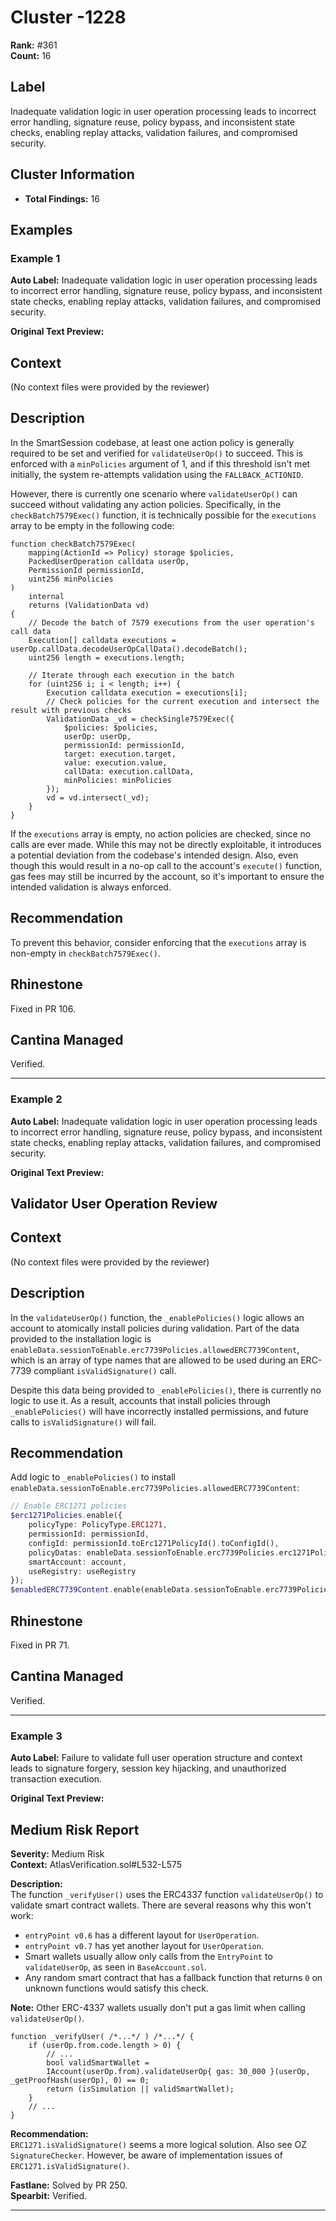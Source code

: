 # Cluster -1228

**Rank:** #361  
**Count:** 16  

## Label
Inadequate validation logic in user operation processing leads to incorrect error handling, signature reuse, policy bypass, and inconsistent state checks, enabling replay attacks, validation failures, and compromised security.

## Cluster Information
- **Total Findings:** 16

## Examples

### Example 1

**Auto Label:** Inadequate validation logic in user operation processing leads to incorrect error handling, signature reuse, policy bypass, and inconsistent state checks, enabling replay attacks, validation failures, and compromised security.  

**Original Text Preview:**

## Context
(No context files were provided by the reviewer)

## Description
In the SmartSession codebase, at least one action policy is generally required to be set and verified for `validateUserOp()` to succeed. This is enforced with a `minPolicies` argument of 1, and if this threshold isn't met initially, the system re-attempts validation using the `FALLBACK_ACTIONID`.

However, there is currently one scenario where `validateUserOp()` can succeed without validating any action policies. Specifically, in the `checkBatch7579Exec()` function, it is technically possible for the `executions` array to be empty in the following code:

```solidity
function checkBatch7579Exec(
    mapping(ActionId => Policy) storage $policies,
    PackedUserOperation calldata userOp,
    PermissionId permissionId,
    uint256 minPolicies
)
    internal
    returns (ValidationData vd)
{
    // Decode the batch of 7579 executions from the user operation's call data
    Execution[] calldata executions = userOp.callData.decodeUserOpCallData().decodeBatch();
    uint256 length = executions.length;
    
    // Iterate through each execution in the batch
    for (uint256 i; i < length; i++) {
        Execution calldata execution = executions[i];
        // Check policies for the current execution and intersect the result with previous checks
        ValidationData _vd = checkSingle7579Exec({
            $policies: $policies,
            userOp: userOp,
            permissionId: permissionId,
            target: execution.target,
            value: execution.value,
            callData: execution.callData,
            minPolicies: minPolicies
        });
        vd = vd.intersect(_vd);
    }
}
```

If the `executions` array is empty, no action policies are checked, since no calls are ever made. While this may not be directly exploitable, it introduces a potential deviation from the codebase's intended design. Also, even though this would result in a no-op call to the account's `execute()` function, gas fees may still be incurred by the account, so it's important to ensure the intended validation is always enforced.

## Recommendation
To prevent this behavior, consider enforcing that the `executions` array is non-empty in `checkBatch7579Exec()`.

## Rhinestone
Fixed in PR 106.

## Cantina Managed
Verified.

---
### Example 2

**Auto Label:** Inadequate validation logic in user operation processing leads to incorrect error handling, signature reuse, policy bypass, and inconsistent state checks, enabling replay attacks, validation failures, and compromised security.  

**Original Text Preview:**

## Validator User Operation Review

## Context
(No context files were provided by the reviewer)

## Description
In the `validateUserOp()` function, the `_enablePolicies()` logic allows an account to atomically install policies during validation. Part of the data provided to the installation logic is `enableData.sessionToEnable.erc7739Policies.allowedERC7739Content`, which is an array of type names that are allowed to be used during an ERC-7739 compliant `isValidSignature()` call.

Despite this data being provided to `_enablePolicies()`, there is currently no logic to use it. As a result, accounts that install policies through `_enablePolicies()` will have incorrectly installed permissions, and future calls to `isValidSignature()` will fail.

## Recommendation
Add logic to `_enablePolicies()` to install `enableData.sessionToEnable.erc7739Policies.allowedERC7739Content`:

```php
// Enable ERC1271 policies
$erc1271Policies.enable({
    policyType: PolicyType.ERC1271,
    permissionId: permissionId,
    configId: permissionId.toErc1271PolicyId().toConfigId(),
    policyDatas: enableData.sessionToEnable.erc7739Policies.erc1271Policies,
    smartAccount: account,
    useRegistry: useRegistry
});
$enabledERC7739Content.enable(enableData.sessionToEnable.erc7739Policies.allowedERC7739Content, permissionId, account);
```

## Rhinestone
Fixed in PR 71.

## Cantina Managed
Verified.

---
### Example 3

**Auto Label:** Failure to validate full user operation structure and context leads to signature forgery, session key hijacking, and unauthorized transaction execution.  

**Original Text Preview:**

## Medium Risk Report

**Severity:** Medium Risk  
**Context:** AtlasVerification.sol#L532-L575  

**Description:**  
The function `_verifyUser()` uses the ERC4337 function `validateUserOp()` to validate smart contract wallets. There are several reasons why this won't work:

- `entryPoint v0.6` has a different layout for `UserOperation`.
- `entryPoint v0.7` has yet another layout for `UserOperation`.
- Smart wallets usually allow only calls from the `EntryPoint` to `validateUserOp`, as seen in `BaseAccount.sol`.
- Any random smart contract that has a fallback function that returns `0` on unknown functions would satisfy this check.

**Note:** Other ERC-4337 wallets usually don't put a gas limit when calling `validateUserOp()`.

```solidity
function _verifyUser( /*...*/ ) /*...*/ {
    if (userOp.from.code.length > 0) {
        // ...
        bool validSmartWallet =
        IAccount(userOp.from).validateUserOp{ gas: 30_000 }(userOp, _getProofHash(userOp), 0) == 0;
        return (isSimulation || validSmartWallet);
    }
    // ...
}
```

**Recommendation:**  
`ERC1271.isValidSignature()` seems a more logical solution. Also see OZ `SignatureChecker`. However, be aware of implementation issues of `ERC1271.isValidSignature()`.

**Fastlane:** Solved by PR 250.  
**Spearbit:** Verified.

---
